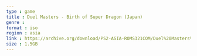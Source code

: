 ```yaml
---
type : game
title : Duel Masters - Birth of Super Dragon (Japan)
genre : 
format : iso
region : asia
link : https://archive.org/download/PS2-ASIA-ROMS321COM/Duel%20Masters%20-%20Birth%20of%20Super%20Dragon%20%28Japan%29.7z
size : 1.5GB
---
```

